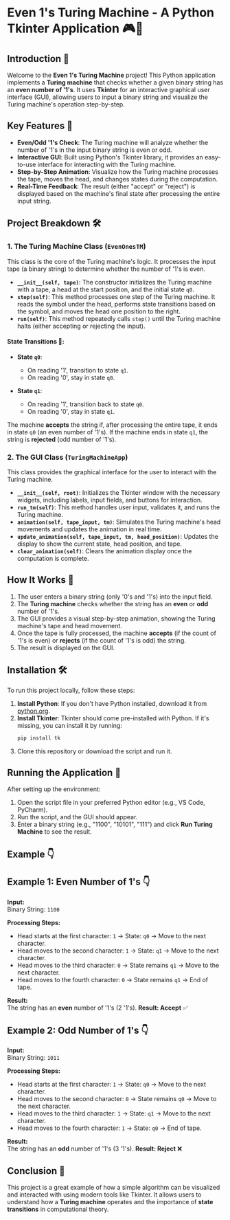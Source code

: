 # Even 1's Turing Machine - A Python Tkinter Application 🎮🤖

## Introduction 🎉

Welcome to the **Even 1's Turing Machine** project! This Python application implements a **Turing machine** that checks whether a given binary string has an **even number of '1's**. It uses **Tkinter** for an interactive graphical user interface (GUI), allowing users to input a binary string and visualize the Turing machine's operation step-by-step.

## Key Features 🔑

- **Even/Odd '1's Check**: The Turing machine will analyze whether the number of '1's in the input binary string is even or odd.
- **Interactive GUI**: Built using Python's Tkinter library, it provides an easy-to-use interface for interacting with the Turing machine.
- **Step-by-Step Animation**: Visualize how the Turing machine processes the tape, moves the head, and changes states during the computation.
- **Real-Time Feedback**: The result (either "accept" or "reject") is displayed based on the machine's final state after processing the entire input string.

## Project Breakdown 🛠️

### 1. **The Turing Machine Class (`EvenOnesTM`)**

This class is the core of the Turing machine's logic. It processes the input tape (a binary string) to determine whether the number of '1's is even.

- **`__init__(self, tape)`**: The constructor initializes the Turing machine with a tape, a head at the start position, and the initial state `q0`.
- **`step(self)`**: This method processes one step of the Turing machine. It reads the symbol under the head, performs state transitions based on the symbol, and moves the head one position to the right.
- **`run(self)`**: This method repeatedly calls `step()` until the Turing machine halts (either accepting or rejecting the input).

#### State Transitions 🔄:

- **State `q0`**:
  - On reading '1', transition to state `q1`.
  - On reading '0', stay in state `q0`.
  
- **State `q1`**:
  - On reading '1', transition back to state `q0`.
  - On reading '0', stay in state `q1`.

The machine **accepts** the string if, after processing the entire tape, it ends in state `q0` (an even number of '1's). If the machine ends in state `q1`, the string is **rejected** (odd number of '1's).

### 2. **The GUI Class (`TuringMachineApp`)**

This class provides the graphical interface for the user to interact with the Turing machine.

- **`__init__(self, root)`**: Initializes the Tkinter window with the necessary widgets, including labels, input fields, and buttons for interaction.
- **`run_tm(self)`**: This method handles user input, validates it, and runs the Turing machine.
- **`animation(self, tape_input, tm)`**: Simulates the Turing machine's head movements and updates the animation in real time.
- **`update_animation(self, tape_input, tm, head_position)`**: Updates the display to show the current state, head position, and tape.
- **`clear_animation(self)`**: Clears the animation display once the computation is complete.

## How It Works 🔧

1. The user enters a binary string (only '0's and '1's) into the input field.
2. The **Turing machine** checks whether the string has an **even** or **odd** number of '1's.
3. The GUI provides a visual step-by-step animation, showing the Turing machine's tape and head movement.
4. Once the tape is fully processed, the machine **accepts** (if the count of '1's is even) or **rejects** (if the count of '1's is odd) the string.
5. The result is displayed on the GUI.

## Installation 🛠️

To run this project locally, follow these steps:

1. **Install Python**: If you don't have Python installed, download it from [python.org](https://www.python.org/downloads/).
2. **Install Tkinter**: Tkinter should come pre-installed with Python. If it's missing, you can install it by running:
   ```bash
   pip install tk
3. Clone this repository or download the script and run it.

## Running the Application 🚀

After setting up the environment:

1. Open the script file in your preferred Python editor (e.g., VS Code, PyCharm).
2. Run the script, and the GUI should appear.
3. Enter a binary string (e.g., "1100", "10101", "111") and click **Run Turing Machine** to see the result.

## Example 👇

## Example 1: Even Number of 1's 👇

**Input:**  
Binary String: `1100`

**Processing Steps:**
- Head starts at the first character: `1` → State: `q0` → Move to the next character.
- Head moves to the second character: `1` → State: `q1` → Move to the next character.
- Head moves to the third character: `0` → State remains `q1` → Move to the next character.
- Head moves to the fourth character: `0` → State remains `q1` → End of tape.

**Result:**  
The string has an **even** number of '1's (2 '1's). **Result: Accept** ✅

## Example 2: Odd Number of 1's 👇

**Input:**  
Binary String: `1011`

**Processing Steps:**
- Head starts at the first character: `1` → State: `q0` → Move to the next character.
- Head moves to the second character: `0` → State remains `q0` → Move to the next character.
- Head moves to the third character: `1` → State: `q1` → Move to the next character.
- Head moves to the fourth character: `1` → State: `q0` → End of tape.

**Result:**  
The string has an **odd** number of '1's (3 '1's). **Result: Reject** ❌

## Conclusion 🎯

This project is a great example of how a simple algorithm can be visualized and interacted with using modern tools like Tkinter. It allows users to understand how a **Turing machine** operates and the importance of **state transitions** in computational theory.


